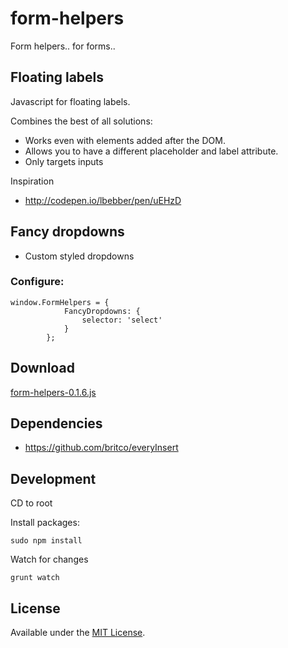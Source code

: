 form-helpers
============

Form helpers.. for forms..

## Floating labels
Javascript for floating labels.

Combines the best of all solutions:
* Works even with elements added after the DOM.
* Allows you to have a different placeholder and label attribute.
* Only targets inputs

Inspiration
* http://codepen.io/lbebber/pen/uEHzD

## Fancy dropdowns
* Custom styled dropdowns


### Configure:
````
window.FormHelpers = {
	    	FancyDropdowns: {
	    		selector: 'select'
	    	}
	    };
````

## Download
[form-helpers-0.1.6.js](https://raw2.github.com/britco/form-helpers/master/dist/form-helpers-0.1.6.js)

## Dependencies
* https://github.com/britco/everyInsert

## Development
CD to root

Install packages:

````
sudo npm install
````

Watch for changes

````
grunt watch
````

## License
Available under the [MIT License](LICENSE.md).
